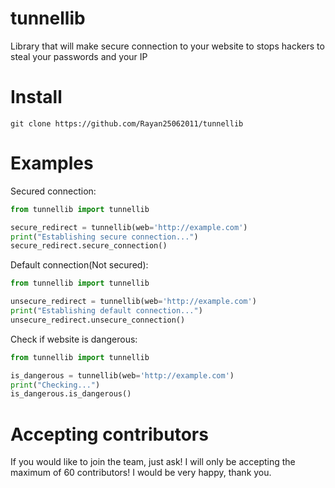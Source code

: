 # tunnellib
Library that will make secure connection to your website to stops hackers to steal your passwords and your IP 


# Install
```
git clone https://github.com/Rayan25062011/tunnellib
```
# Examples
Secured connection:
```python
from tunnellib import tunnellib

secure_redirect = tunnellib(web='http://example.com')
print("Establishing secure connection...")
secure_redirect.secure_connection()
```

Default connection(Not secured):
```python
from tunnellib import tunnellib

unsecure_redirect = tunnellib(web='http://example.com')
print("Establishing default connection...")
unsecure_redirect.unsecure_connection()
```
Check if website is dangerous:
```python
from tunnellib import tunnellib

is_dangerous = tunnellib(web='http://example.com')
print("Checking...")
is_dangerous.is_dangerous()
```
# Accepting contributors
If you would like to join the team, just ask! I will only be accepting the maximum of 60 contributors! I would be very happy, thank you.
